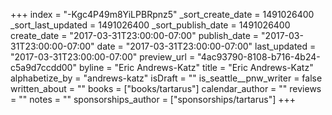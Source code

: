 +++
index = "-Kgc4P49m8YiLPBRpnz5"
_sort_create_date = 1491026400
_sort_last_updated = 1491026400
_sort_publish_date = 1491026400
create_date = "2017-03-31T23:00:00-07:00"
publish_date = "2017-03-31T23:00:00-07:00"
date = "2017-03-31T23:00:00-07:00"
last_updated = "2017-03-31T23:00:00-07:00"
preview_url = "4ac93790-8108-b716-4b24-c5a9d7ccdd00"
byline = "Eric Andrews-Katz"
title = "Eric Andrews-Katz"
alphabetize_by = "andrews-katz"
isDraft = ""
is_seattle__pnw_writer = false
written_about = ""
books = ["books/tartarus"]
calendar_author = ""
reviews = ""
notes = ""
sponsorships_author = ["sponsorships/tartarus"]
+++
